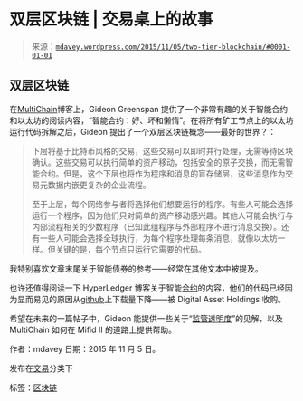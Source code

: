 <!--yml

category: 未分类

date: 2024-05-18 05:38:18

-->

# 双层区块链 | 交易桌上的故事

> 来源：[`mdavey.wordpress.com/2015/11/05/two-tier-blockchain/#0001-01-01`](https://mdavey.wordpress.com/2015/11/05/two-tier-blockchain/#0001-01-01)

## 双层区块链

在[MultiChain](http://www.multichain.com/download/MultiChain-1-pager.pdf)博客上，Gideon Greenspan 提供了一个非常有趣的关于智能合约和以太坊的阅读内容，“智能合约：好、坏和懒惰”。在将所有矿工节点上的以太坊运行代码拆解之后，Gideon 提出了一个双层区块链概念——最好的世界？：

> 下层将基于比特币风格的交易，这些交易可以即时并行处理，无需等待区块确认。这些交易可以执行简单的资产移动，包括安全的原子交换，而无需智能合约。但是，这个下层也将作为程序和消息的盲存储层，这些消息作为交易元数据内嵌更复杂的企业流程。
> 
> 至于上层，每个网络参与者将选择他们想要运行的程序。有些人可能会选择运行一个程序，因为他们只对简单的资产移动感兴趣。其他人可能会执行与内部流程相关的少数程序（已知此组程序与外部程序不进行消息交换）。还有一些人可能会选择全球执行，为每个程序处理每条消息，就像以太坊一样。但关键的是，每个节点只运行它需要的代码。

我特别喜欢文章末尾关于智能债券的参考——经常在其他文本中被提及。

也许还值得阅读一下 HyperLedger 博客关于智能[合约](http://hyperledger.com/posts/2015-02-12-a-simple-model-for-smart-contracts.html)的内容，他们的代码已经因为显而易见的原因从[github](https://github.com/hyperledger)上下载量下降——被 Digital Asset Holdings 收购。

希望在未来的一篇帖子中，Gideon 能提供一些关于“[监管透明度](http://www.multichain.com/download/MultiChain-1-pager.pdf)”的见解，以及 MultiChain 如何在 Mifid II 的道路上提供帮助。

作者：mdavey 日期：2015 年 11 月 5 日。

发布在[交易](https://mdavey.wordpress.com/category/trading/)分类下

标签：[区块链](https://mdavey.wordpress.com/tag/blockchain/)
